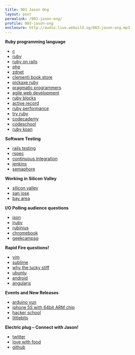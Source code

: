 ```yaml
---
title: 003 Jason Ong
layout: post
permalink: /003-jason-ong/
profile: 003-jason-ong
enclosure: http://audio.live.webuild.sg/003-jason-ong.mp3
---
```

**Ruby programming language**

*   [c][1]
*   [ruby][2]
*   [ruby on rails][3]
*   [php][4]
*   [zdnet][5]
*   [clementi book store][6]
*   [pickaxe ruby][7]
*   [pragmatic programmers][8]
*   [agile web development][9]
*   [ruby blocks][10]
*   [active record][11]
*   [ruby performance][12]
*   [try ruby][13]
*   [codecademy][14]
*   [codeschool][15]
*   [ruby koan][16]

**Software Testing**

*   [rails testing][17]
*   [rspec][18]
*   [continuous integration][19]
*   [jenkins][20]
*   [semaphore][21]

**Working in Silicon Valley**

*   [silicon valley][22]
*   [san jose][23]
*   [bay area][24]

**I/O Polling audience questions**

*   [json][25]
*   [jruby][26]
*   [rubinius][27]
*   [chromebook][28]
*   [geekcampsg][29]

**Rapid Fire questions!**

*   [vim][30]
*   [sublime][31]
*   [why the lucky stiff][32]
*   [ubuntu][33]
*   [android][34]
*   [angularjs][35]

**Events and New Releases**

*   [arduino yun][36]
*   [iphone 5S with 64bit ARM chip][37]
*   [hacker school][38]
*   [littlebits][39]

**Electric plug &#8211; Connect with Jason!**

*   [twitter][40]
*   [love with food][41]
*   [github][42]

 [1]: http://www.cprogramming.com/
 [2]: https://www.ruby-lang.org/en/
 [3]: http://rubyonrails.org/
 [4]: http://php.net/
 [5]: http://www.zdnet.com/
 [6]: http://shopping.insing.com/business/clementi-book-store/clementi-west-coast/id-518d0000
 [7]: http://pragprog.com/book/ruby/programming-ruby
 [8]: http://pragprog.com/
 [9]: http://pragprog.com/book/rails4/agile-web-development-with-rails-4
 [10]: http://www.ruby-doc.org/docs/ProgrammingRuby/html/tut_containers.html
 [11]: http://guides.rubyonrails.org/active_record_querying.html
 [12]: http://stackoverflow.com/questions/2529852/why-do-people-say-that-ruby-is-slow
 [13]: http://tryruby.org/levels/1/challenges/0
 [14]: http://www.codecademy.com/
 [15]: http://www.codeschool.com/
 [16]: http://rubykoans.com/
 [17]: http://guides.rubyonrails.org/testing.html
 [18]: http://rspec.info/
 [19]: http://martinfowler.com/articles/continuousIntegration.html
 [20]: http://jenkins-ci.org/
 [21]: https://semaphoreapp.com
 [22]: http://www.paulgraham.com/siliconvalley.html
 [23]: http://en.wikipedia.org/wiki/San_Jose,_California
 [24]: http://en.wikipedia.org/wiki/San_Francisco_Bay_Area
 [25]: http://www.json.org/
 [26]: http://jruby.org/
 [27]: http://rubini.us/
 [28]: http://www.google.com/intl/en/chrome/devices/
 [29]: http://geekcamp.sg/
 [30]: http://www.vim.org/
 [31]: http://www.sublimetext.com/
 [32]: http://en.wikipedia.org/wiki/Why_the_lucky_stiff
 [33]: http://www.ubuntu.com/
 [34]: http://www.android.com/
 [35]: http://angularjs.org/
 [36]: http://arduino.cc/en/Main/ArduinoBoardYun?from=Main.ArduinoYUN
 [37]: http://news.cnet.com/8301-13579_3-57602274-37/iphone-5s-a7-chip-is-first-64-bit-processor-for-smartphones/
 [38]: http://school.nushackers.org/
 [39]: http://littlebitssingapore.eventbrite.sg/
 [40]: https://twitter.com/jasonong
 [41]: https://lovewithfood.com/
 [42]: https://github.com/jasonong/jasonong
